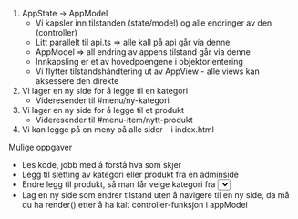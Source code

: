 1. AppState -> AppModel 
    - Vi kapsler inn tilstanden (state/model) og alle endringer av den (controller)
    - Litt parallelt til api.ts => alle kall på api går via denne
    - AppModel => all endring av appens tilstand går via denne
    - Innkapsling er et av hovedpoengene i objektorientering
    - Vi flytter tilstandshåndtering ut av AppView - alle views kan aksessere den direkte
1. Vi lager en ny side for å legge til en kategori
    - Videresender til #menu/ny-kategori
1. Vi lager en ny side for å legge til et produkt
    - Videresender til #menu-item/nytt-produkt
1. Vi kan legge på en meny på alle sider - i index.html


Mulige oppgaver
- Les kode, jobb med å forstå hva som skjer
- Legg til sletting av kategori eller produkt fra en adminside
- Endre legg til produkt, så man får velge kategori fra <select>
- Lag en ny side som endrer tilstand uten å navigere til en ny side, da må du ha render() etter å ha kalt controller-funksjon i appModel